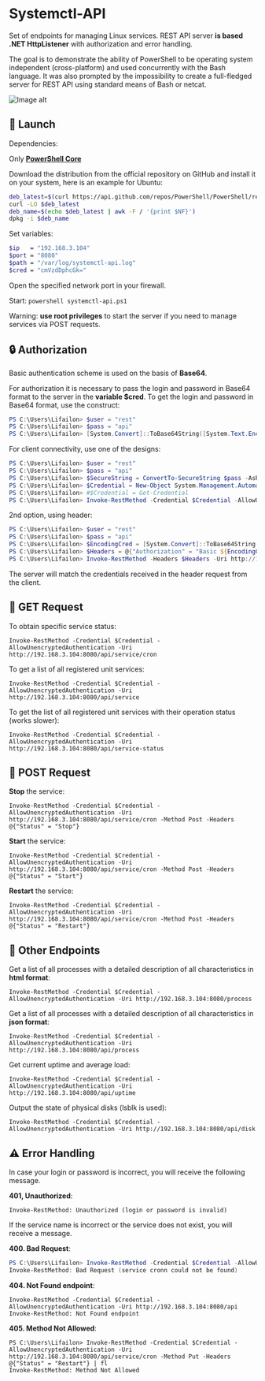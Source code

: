 # Systemctl-API

Set of endpoints for managing Linux services. REST API server **is based .NET HttpListener** with authorization and error handling.

The goal is to demonstrate the ability of PowerShell to be operating system independent (cross-platform) and used concurrently with the Bash language. It was also prompted by the impossibility to create a full-fledged server for REST API using standard means of Bash or netcat.

![Image alt](https://github.com/Lifailon/Systemctl-API/blob/rsa/Example.gif)

## 🚀 Launch

Dependencies:

Only **[PowerShell Core](https://github.com/PowerShell/PowerShell)**

Download the distribution from the official repository on GitHub and install it on your system, here is an example for Ubuntu:

```Bash
deb_latest=$(curl https://api.github.com/repos/PowerShell/PowerShell/releases/latest | grep -Eom 1 "https://.+.deb")
curl -LO $deb_latest
deb_name=$(echo $deb_latest | awk -F / '{print $NF}')
dpkg -i $deb_name
```

Set variables:
```Bash
$ip   = "192.168.3.104"
$port = "8080"
$path = "/var/log/systemctl-api.log"
$cred = "cmVzdDphcGk="
```

Open the specified network port in your firewall.

Start:
`powershell systemctl-api.ps1`

Warning: **use root privileges** to start the server if you need to manage services via POST requests.

## 🔒 Authorization

Basic authentication scheme is used on the basis of **Base64**.

For authorization it is necessary to pass the login and password in Base64 format to the server in the **variable $cred**. To get the login and password in Base64 format, use the construct:

```PowerShell
PS C:\Users\Lifailon> $user = "rest"
PS C:\Users\Lifailon> $pass = "api"
PS C:\Users\Lifailon> [System.Convert]::ToBase64String([System.Text.Encoding]::UTF8.GetBytes("${user}:${pass}"))
```

For client connectivity, use one of the designs:

```PowerShell
PS C:\Users\Lifailon> $user = "rest"
PS C:\Users\Lifailon> $pass = "api"
PS C:\Users\Lifailon> $SecureString = ConvertTo-SecureString $pass -AsPlainText -Force
PS C:\Users\Lifailon> $Credential = New-Object System.Management.Automation.PSCredential($user, $SecureString)
PS C:\Users\Lifailon> #$Credential = Get-Credential
PS C:\Users\Lifailon> Invoke-RestMethod -Credential $Credential -AllowUnencryptedAuthentication -Uri http://192.168.3.104:8080/api/service/cron
```

2nd option, using header:

```PowerShell
PS C:\Users\Lifailon> $user = "rest"
PS C:\Users\Lifailon> $pass = "api"
PS C:\Users\Lifailon> $EncodingCred = [System.Convert]::ToBase64String([System.Text.Encoding]::UTF8.GetBytes("${user}:${pass}"))
PS C:\Users\Lifailon> $Headers = @{"Authorization" = "Basic ${EncodingCred}"}
PS C:\Users\Lifailon> Invoke-RestMethod -Headers $Headers -Uri http://192.168.3.104:8080/api/service/cron
```

The server will match the credentials received in the header request from the client.

## 🎉 GET Request

To obtain specific service status:

`Invoke-RestMethod -Credential $Credential -AllowUnencryptedAuthentication -Uri http://192.168.3.104:8080/api/service/cron`

To get a list of all registered unit services:

`Invoke-RestMethod -Credential $Credential -AllowUnencryptedAuthentication -Uri http://192.168.3.104:8080/api/service`

To get the list of all registered unit services with their operation status (works slower):

`Invoke-RestMethod -Credential $Credential -AllowUnencryptedAuthentication -Uri http://192.168.3.104:8080/api/service-status`

## 🎊 POST Request

**Stop** the service:

`Invoke-RestMethod -Credential $Credential -AllowUnencryptedAuthentication -Uri http://192.168.3.104:8080/api/service/cron -Method Post -Headers @{"Status" = "Stop"}`

**Start** the service:

`Invoke-RestMethod -Credential $Credential -AllowUnencryptedAuthentication -Uri http://192.168.3.104:8080/api/service/cron -Method Post -Headers @{"Status" = "Start"}`

**Restart** the service:

`Invoke-RestMethod -Credential $Credential -AllowUnencryptedAuthentication -Uri http://192.168.3.104:8080/api/service/cron -Method Post -Headers @{"Status" = "Restart"}`

## 💎 Other Endpoints

Get a list of all processes with a detailed description of all characteristics in **html format**:

`Invoke-RestMethod -Credential $Credential -AllowUnencryptedAuthentication -Uri http://192.168.3.104:8080/process`

Get a list of all processes with a detailed description of all characteristics in **json format**:

`Invoke-RestMethod -Credential $Credential -AllowUnencryptedAuthentication -Uri http://192.168.3.104:8080/api/process`

Get current uptime and average load:

`Invoke-RestMethod -Credential $Credential -AllowUnencryptedAuthentication -Uri http://192.168.3.104:8080/api/uptime`

Output the state of physical disks (lsblk is used):

`Invoke-RestMethod -Credential $Credential -AllowUnencryptedAuthentication -Uri http://192.168.3.104:8080/api/disk`

## ⚠️ Error Handling

In case your login or password is incorrect, you will receive the following message.

**401, Unauthorized**:

`Invoke-RestMethod: Unauthorized (login or password is invalid)`

If the service name is incorrect or the service does not exist, you will receive a message.

**400. Bad Request**:

```PowerShell
PS C:\Users\Lifailon> Invoke-RestMethod -Credential $Credential -AllowUnencryptedAuthentication -Uri http://192.168.3.104:8080/api/service/cronn
Invoke-RestMethod: Bad Request (service cronn could not be found)
```

**404. Not Found endpoint**:

```
Invoke-RestMethod -Credential $Credential -AllowUnencryptedAuthentication -Uri http://192.168.3.104:8080/api
Invoke-RestMethod: Not Found endpoint
```

**405. Method Not Allowed**:

```
PS C:\Users\Lifailon> Invoke-RestMethod -Credential $Credential -AllowUnencryptedAuthentication -Uri http://192.168.3.104:8080/api/service/cron -Method Put -Headers @{"Status" = "Restart"} | fl   
Invoke-RestMethod: Method Not Allowed
```

